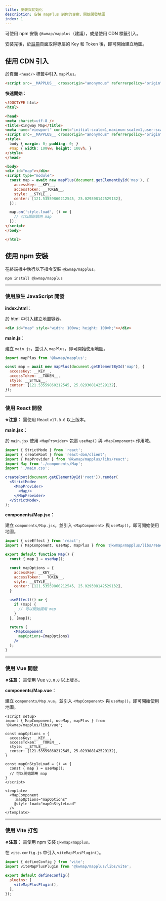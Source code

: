 ```yaml
---
title: 安裝與初始化
description: 安裝 mapPlus 到你的專案，開始開發地圖
index: 1
---
```





可使用 npm 安裝 `@kwmap/mapplus`（建議），或是使用 CDN 標籤引入。

安裝完後，於[註冊](./register)頁面取得專屬的 Key 和 Token 後，即可開始建立地圖。




## 使用 CDN 引入

於頁面 `<head/>` 標籤中引入 `mapPlus`。

```html
<script src=__MAPPLUS__ crossorigin="anonymous" referrerpolicy="origin"></script>
```

**快速開始：**

```html
<!DOCTYPE html>
<html>

<head>
<meta charset=utf-8 />
<title>Kingway Map</title>
<meta name="viewport" content="initial-scale=1,maximum-scale=1,user-scalable=no" />
<script src=__MAPPLUS__ crossorigin="anonymous" referrerpolicy="origin"></script>
<style>
  body { margin: 0; padding: 0; }
  #map { width: 100vw; height: 100vh; }
</style>
</head>

<body>
<div id="map"></div>
<script type="module">
  const map = await new mapPlus(document.getElementById('map'), {
    accessKey: __KEY__,
    accessToken: __TOKEN__,
    style: __STYLE__,
    center: [121.53559860212545, 25.029308142529132],
  });

  map.on('style.load', () => {
    // 可以開始調用 map
  });
</script>
</body>

</html>
```




## 使用 npm 安裝

在終端機中執行以下指令安裝 `@kwmap/mapplus`。

```bash
npm install @kwmap/mapplus
```




---

### 使用原生 JavaScript 開發

**index.html：**

於 html 中引入建立地圖容器。

```html
<div id="map" style="width: 100vw; height: 100vh;"></div>
```

**main.js：**

建立 `main.js`，並引入 `mapPlus`，即可開始使用地圖。

```js
import mapPlus from '@kwmap/mapplus';

const map = await new mapPlus(document.getElementById('map'), {
  accessKey: __KEY__,
  accessToken: __TOKEN__,
  style: __STYLE__,
  center: [121.53559860212545, 25.029308142529132],
});
```




---

### 使用 React 開發

**※注意：** 需使用 React `v17.0.0` 以上版本。

**main.jsx：**

於 `main.jsx` 使用 `<MapProvider>` 包裹 `useMap()` 與 `<MapComponent>` 作用域。

```jsx
import { StrictMode } from 'react';
import { createRoot } from 'react-dom/client';
import { MapProvider } from '@kwmap/mapplus/libs/react';
import Map from './components/Map';
import './main.css';

createRoot(document.getElementById('root')).render(
  <StrictMode>
    <MapProvider>
      <Map/>
    </MapProvider>
  </StrictMode>,
);
```

**components/Map.jsx：**

建立 `components/Map.jsx`，並引入 `<MapComponent>` 與 `useMap()`，即可開始使用地圖。

```jsx
import { useEffect } from 'react';
import { MapComponent, useMap, mapPlus } from '@kwmap/mapplus/libs/react';

export default function Map() {
  const { map } = useMap();

  const mapOptions = {
    accessKey: __KEY__,
    accessToken: __TOKEN__,
    style: __STYLE__,
    center: [121.53559860212545, 25.029308142529132],
  }

  useEffect(() => {
    if (map) {
      // 可以開始調用 map
    }
  }, [map]);

  return (
    <MapComponent
      mapOptions={mapOptions}
    />
  );
}
```




---

### 使用 Vue 開發

**※注意：** 需使用 Vue `v3.0.0` 以上版本。

**components/Map.vue：**

建立 `components/Map.vue`，並引入 `<MapComponent>` 與 `useMap()`，即可開始使用地圖。

```vue
<script setup>
import { MapComponent, useMap, mapPlus } from '@kwmap/mapplus/libs/vue';

const mapOptions = {
  accessKey: __KEY__,
  accessToken: __TOKEN__,
  style: __STYLE__,
  center: [121.53559860212545, 25.029308142529132],
}

const mapOnStyleLoad = () => {
  const { map } = useMap();
  // 可以開始調用 map
}
</script>

<template>
  <MapComponent
    :mapOptions="mapOptions"
    @style-load="mapOnStyleLoad"
  />
</template>
```




---

### 使用 Vite 打包

**※注意：** 需使用 npm 安裝 `@kwmap/mapplus`。

在 `vite.config.js` 中引入 `viteMapPlusPlugin()`。

```js
import { defineConfig } from 'vite';
import viteMapPlusPlugin from '@kwmap/mapplus/libs/vite';

export default defineConfig({
  plugins: [
    viteMapPlusPlugin(),
  ],
});
```